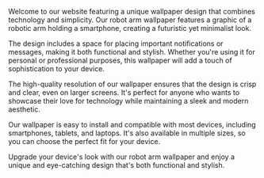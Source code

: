 <!--
Write me content for website with wallpaper "A wallpaper featuring a simple graphic of a robot arm holding a smartphone, with a space for placing important notifications or messages."
-->

<!--font:Poppins-->

Welcome to our website featuring a unique wallpaper design that combines technology and simplicity. Our robot arm wallpaper features a graphic of a robotic arm holding a smartphone, creating a futuristic yet minimalist look.

The design includes a space for placing important notifications or messages, making it both functional and stylish. Whether you're using it for personal or professional purposes, this wallpaper will add a touch of sophistication to your device.

The high-quality resolution of our wallpaper ensures that the design is crisp and clear, even on larger screens. It's perfect for anyone who wants to showcase their love for technology while maintaining a sleek and modern aesthetic.

Our wallpaper is easy to install and compatible with most devices, including smartphones, tablets, and laptops. It's also available in multiple sizes, so you can choose the perfect fit for your device.

Upgrade your device's look with our robot arm wallpaper and enjoy a unique and eye-catching design that's both functional and stylish.
